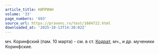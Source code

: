 ```yaml
---
article_title: КИПРИАН
volume: '33'
page_numbers: '693'
source_url: https://pravenc.ru/text/1684722.html
downloaded_at: '2025-10-13T14:38:02Z'
---
```


мч. Коринфский (пам. 10 марта) - см. в ст. [Кодрат](https://pravenc.ru/text/Кодрат.html), мч., и др. мученики Коринфские.
